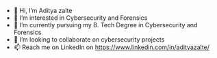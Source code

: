 - 👋 Hi, I’m Aditya zalte
- 👀 I’m interested in Cybersecurity and Forensics
- 🌱 I’m currently pursuing my B. Tech Degree in Cybersecurity and Forensics
- 💞️ I’m looking to collaborate on cybersecurity projects
- 📫 Reach me on LinkedIn on https://www.linkedin.com/in/adityazalte/

<!---
epic-aditya/epic-aditya is a ✨ special ✨ repository because its `README.md` (this file) appears on your GitHub profile.
You can click the Preview link to take a look at your changes.
--->

